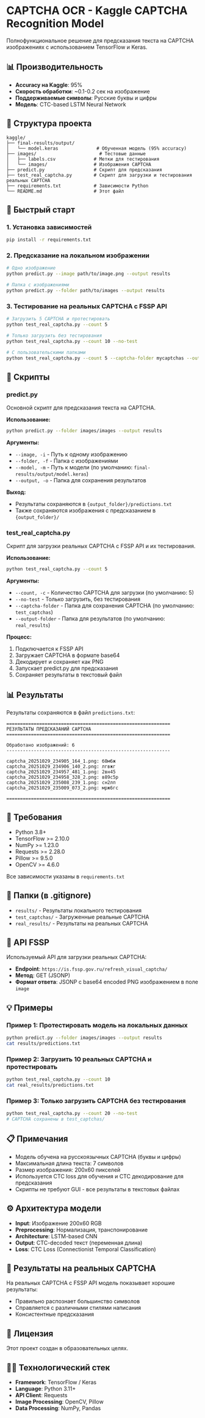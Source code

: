# CAPTCHA OCR - Kaggle CAPTCHA Recognition Model

Полнофункциональное решение для предсказания текста на CAPTCHA изображениях с использованием TensorFlow и Keras.

## 📊 Производительность

- **Accuracy на Kaggle**: 95%
- **Скорость обработки**: ~0.1-0.2 сек на изображение
- **Поддерживаемые символы**: Русские буквы и цифры
- **Модель**: CTC-based LSTM Neural Network

## 📁 Структура проекта

```
kaggle/
├── final-results/output/
│   └── model.keras              # Обученная модель (95% accuracy)
├── images/                       # Тестовые данные
│   ├── labels.csv              # Метки для тестирования
│   └── images/                 # Изображения CAPTCHA
├── predict.py                  # Скрипт для предсказания
├── test_real_captcha.py        # Скрипт для загрузки и тестирования реальных CAPTCHA
├── requirements.txt            # Зависимости Python
└── README.md                   # Этот файл
```

## 🚀 Быстрый старт

### 1. Установка зависимостей
```bash
pip install -r requirements.txt
```

### 2. Предсказание на локальном изображении
```bash
# Одно изображение
python predict.py --image path/to/image.png --output results

# Папка с изображениями
python predict.py --folder path/to/images --output results
```

### 3. Тестирование на реальных CAPTCHA с FSSP API
```bash
# Загрузить 5 CAPTCHA и протестировать
python test_real_captcha.py --count 5

# Только загрузить без тестирования
python test_real_captcha.py --count 10 --no-test

# С пользовательскими папками
python test_real_captcha.py --count 5 --captcha-folder mycaptchas --output-folder myresults
```

## 📝 Скрипты

### predict.py
Основной скрипт для предсказания текста на CAPTCHA.

**Использование:**
```bash
python predict.py --folder images/images --output results
```

**Аргументы:**
- `--image, -i` - Путь к одному изображению
- `--folder, -f` - Папка с изображениями
- `--model, -m` - Путь к модели (по умолчанию: `final-results/output/model.keras`)
- `--output, -o` - Папка для сохранения результатов

**Выход:**
- Результаты сохраняются в `{output_folder}/predictions.txt`
- Также сохраняются изображения с предсказанием в `{output_folder}/`

### test_real_captcha.py
Скрипт для загрузки реальных CAPTCHA с FSSP API и их тестирования.

**Использование:**
```bash
python test_real_captcha.py --count 5
```

**Аргументы:**
- `--count, -c` - Количество CAPTCHA для загрузки (по умолчанию: 5)
- `--no-test` - Только загрузить, без тестирования
- `--captcha-folder` - Папка для сохранения CAPTCHA (по умолчанию: `test_captchas`)
- `--output-folder` - Папка для результатов (по умолчанию: `real_results`)

**Процесс:**
1. Подключается к FSSP API
2. Загружает CAPTCHA в формате base64
3. Декодирует и сохраняет как PNG
4. Запускает predict.py для предсказания
5. Сохраняет результаты в текстовый файл

## 📊 Результаты

Результаты сохраняются в файл `predictions.txt`:

```
============================================================
РЕЗУЛЬТАТЫ ПРЕДСКАЗАНИЙ CAPTCHA
============================================================

Обработано изображений: 6
------------------------------------------------------------

captcha_20251029_234905_164_1.png: б8м6ж
captcha_20251029_234906_140_2.png: лгвжг
captcha_20251029_234957_481_1.png: 2вн45
captcha_20251029_234958_328_2.png: в89с5р
captcha_20251029_235008_239_1.png: сн2лп
captcha_20251029_235009_073_2.png: мрж6гс

============================================================
```

## 🔧 Требования

- Python 3.8+
- TensorFlow >= 2.10.0
- NumPy >= 1.23.0
- Requests >= 2.28.0
- Pillow >= 9.5.0
- OpenCV >= 4.6.0

Все зависимости указаны в `requirements.txt`

## 📂 Папки (в .gitignore)

- `results/` - Результаты локального тестирования
- `test_captchas/` - Загруженные реальные CAPTCHA
- `real_results/` - Результаты на реальных CAPTCHA

## 🔗 API FSSP

Используемый API для загрузки реальных CAPTCHA:
- **Endpoint**: `https://is.fssp.gov.ru/refresh_visual_captcha/`
- **Метод**: GET (JSONP)
- **Формат ответа**: JSONP с base64 encoded PNG изображением в поле `image`

## 💡 Примеры

### Пример 1: Протестировать модель на локальных данных
```bash
python predict.py --folder images/images --output results
cat results/predictions.txt
```

### Пример 2: Загрузить 10 реальных CAPTCHA и протестировать
```bash
python test_real_captcha.py --count 10
cat real_results/predictions.txt
```

### Пример 3: Только загрузить CAPTCHA без тестирования
```bash
python test_real_captcha.py --count 20 --no-test
# CAPTCHA сохранены в test_captchas/
```

## 📋 Примечания

- Модель обучена на русскоязычных CAPTCHA (буквы и цифры)
- Максимальная длина текста: 7 символов
- Размер изображения: 200x60 пикселей
- Используется CTC loss для обучения и CTC декодирование для предсказания
- Скрипты не требуют GUI - все результаты в текстовых файлах

## ⚙️ Архитектура модели

- **Input**: Изображение 200x60 RGB
- **Preprocessing**: Нормализация, транспонирование
- **Architecture**: LSTM-based CNN
- **Output**: CTC-decoded текст (переменная длина)
- **Loss**: CTC Loss (Connectionist Temporal Classification)

## 🎯 Результаты на реальных CAPTCHA

На реальных CAPTCHA с FSSP API модель показывает хорошие результаты:
- Правильно распознает большинство символов
- Справляется с различными стилями написания
- Консистентные предсказания

## 📄 Лицензия

Этот проект создан в образовательных целях.

## 👨‍💻 Технологический стек

- **Framework**: TensorFlow / Keras
- **Language**: Python 3.11+
- **API Client**: Requests
- **Image Processing**: OpenCV, Pillow
- **Data Processing**: NumPy, Pandas
